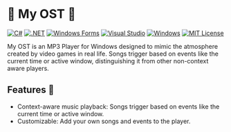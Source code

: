 # 🎵 My OST 🎵
[![C#](https://img.shields.io/badge/c%23-%23239120.svg?logo=c-sharp&logoColor=white)](https://docs.microsoft.com/en-us/dotnet/csharp/)
[![.NET](https://img.shields.io/badge/.NET-5C2D91?logo=.net&logoColor=white)](https://dotnet.microsoft.com/)
[![Windows Forms](https://img.shields.io/badge/Windows%20Forms-5C2D91?logo=.net&logoColor=white)](https://docs.microsoft.com/en-us/dotnet/desktop/winforms/?view=netdesktop-5.0)
[![Visual Studio](https://img.shields.io/badge/Visual%20Studio-5C2D91?logo=visual-studio&logoColor=white)](https://visualstudio.microsoft.com/)
[![Windows](https://img.shields.io/badge/Windows-0078D6?logo=windows&logoColor=white)](https://www.microsoft.com/en-us/windows)
[![MIT License](https://img.shields.io/badge/License-MIT-blue)](https://opensource.org/licenses/MIT)


My OST is an MP3 Player for Windows designed to mimic the atmosphere created by video games in real life. Songs trigger based on events like the current time or active window, distinguishing it from other non-context aware players.

## Features 🌟

- Context-aware music playback: Songs trigger based on events like the current time or active window.
- Customizable: Add your own songs and events to the player.